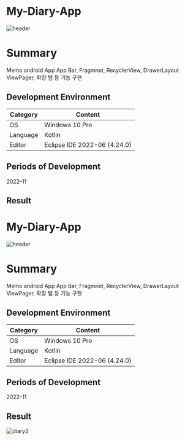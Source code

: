 # My-Diary-App
![header](https://capsule-render.vercel.app/api?type=waving&color=auto&height=300&section=header&text=Calculator&fontSize=90&animation=fadeIn&fontAlignY=38&desc=SuHwa&descAlignY=60&descAlign=62)
# Summary
Memo android App
App Bar, Fragmnet, RecyclerView, DrawerLayout
ViewPager, 확장 탭 등 기능 구현

## Development Environment
| Category | Content |
| --- | --- |
| OS | Windows 10 Pro |
| Language | Kotlin |
| Editor | Eclipse IDE 2022-06 (4.24.0) |

## Periods of Development
2022-11

## Result











# My-Diary-App
![header](https://capsule-render.vercel.app/api?type=waving&color=auto&height=300&section=header&text=Calculator&fontSize=90&animation=fadeIn&fontAlignY=38&desc=SuHwa&descAlignY=60&descAlign=62)
# Summary
Memo android App
App Bar, Fragmnet, RecyclerView, DrawerLayout
ViewPager, 확장 탭 등 기능 구현

## Development Environment
| Category | Content |
| --- | --- |
| OS | Windows 10 Pro |
| Language | Kotlin |
| Editor | Eclipse IDE 2022-06 (4.24.0) |

## Periods of Development
2022-11

## Result
![diary2](https://user-images.githubusercontent.com/115531871/201713374-5bb9f754-2693-4c82-b76f-9c82dffc467f.gif)

